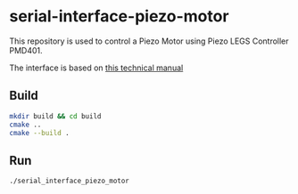 # serial-interface-piezo-motor

This repository is used to control a Piezo Motor using Piezo LEGS Controller PMD401.

The interface is based on [this technical manual](https://piezomotor.com/wp-content/uploads/2023/03/150025_PMD401_Technical_Manual.pdf)

## Build
```bash
mkdir build && cd build
cmake ..
cmake --build .
```

## Run
```bash
./serial_interface_piezo_motor 
```